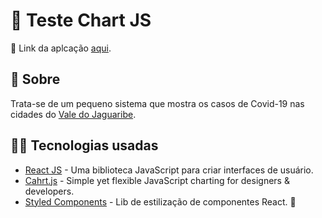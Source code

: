 # :rocket: Teste Chart JS

:link: Link da aplcação [aqui](https://teste-react-chartjs.herokuapp.com/).

## 🤔️ Sobre

Trata-se de um pequeno sistema que mostra os casos de Covid-19 nas cidades do [Vale do Jaguaribe](https://pt.wikipedia.org/wiki/Vale_do_Jaguaribe).

## 👨‍💻️ Tecnologias usadas

* [React JS](https://reactjs.org/) - Uma biblioteca JavaScript para criar interfaces de usuário.
* [Cahrt.js](https://www.chartjs.org/) - Simple yet flexible JavaScript charting for designers & developers.
* [Styled Components](https://styled-components.com/) - Lib de estilização de componentes React. :nail_care:
